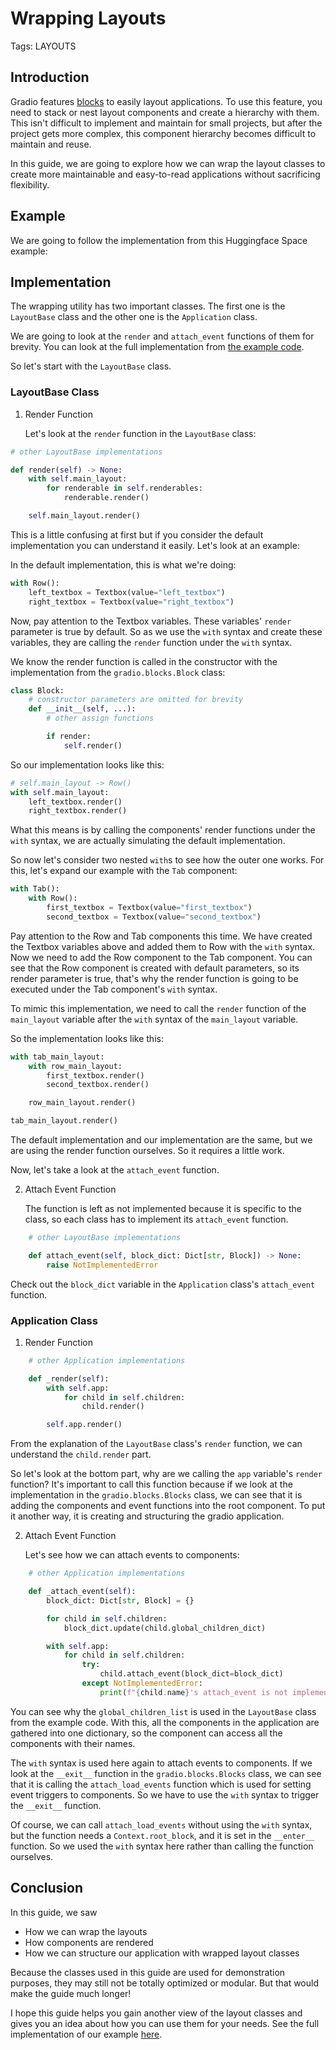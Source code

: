 # Wrapping Layouts

Tags: LAYOUTS

## Introduction

Gradio features [blocks](https://www.gradio.app/docs/blocks) to easily layout applications. To use this feature, you need to stack or nest layout components and create a hierarchy with them. This isn't difficult to implement and maintain for small projects, but after the project gets more complex, this component hierarchy becomes difficult to maintain and reuse.

In this guide, we are going to explore how we can wrap the layout classes to create more maintainable and easy-to-read applications without sacrificing flexibility.

## Example

We are going to follow the implementation from this Huggingface Space example:

<gradio-app
space="WoWoWoWololo/wrapping-layouts">
</gradio-app>

## Implementation

The wrapping utility has two important classes. The first one is the ```LayoutBase``` class and the other one is the ```Application``` class.

We are going to look at the ```render``` and ```attach_event``` functions of them for brevity. You can look at the full implementation from [the example code](https://huggingface.co/spaces/WoWoWoWololo/wrapping-layouts/blob/main/app.py).

So let's start with the ```LayoutBase``` class.

### LayoutBase Class

1. Render Function

    Let's look at the ```render``` function in the ```LayoutBase``` class:

```python
# other LayoutBase implementations

def render(self) -> None:
    with self.main_layout:
        for renderable in self.renderables:
            renderable.render()

    self.main_layout.render()
```
This is a little confusing at first but if you consider the default implementation you can understand it easily.
Let's look at an example:

In the default implementation, this is what we're doing:

```python
with Row():
    left_textbox = Textbox(value="left_textbox")
    right_textbox = Textbox(value="right_textbox")
```

Now, pay attention to the Textbox variables. These variables' ```render``` parameter is true by default. So as we use the ```with``` syntax and create these variables, they are calling the ```render``` function under the ```with``` syntax.

We know the render function is called in the constructor with the implementation from the ```gradio.blocks.Block``` class:

```python
class Block:
    # constructor parameters are omitted for brevity
    def __init__(self, ...):
        # other assign functions 

        if render:
            self.render()
```

So our implementation looks like this:

```python
# self.main_layout -> Row()
with self.main_layout:
    left_textbox.render()
    right_textbox.render()
```

What this means is by calling the components' render functions under the ```with``` syntax, we are actually simulating the default implementation.

So now let's consider two nested ```with```s to see how the outer one works. For this, let's expand our example with the ```Tab``` component:

```python
with Tab():
    with Row():
        first_textbox = Textbox(value="first_textbox")
        second_textbox = Textbox(value="second_textbox")
```

Pay attention to the Row and Tab components this time. We have created the Textbox variables above and added them to Row with the ```with``` syntax. Now we need to add the Row component to the Tab component. You can see that the Row component is created with default parameters, so its render parameter is true, that's why the render function is going to be executed under the Tab component's ```with``` syntax.

To mimic this implementation, we need to call the ```render``` function of the ```main_layout``` variable after the ```with``` syntax of the ```main_layout``` variable.

So the implementation looks like this:

```python
with tab_main_layout:
    with row_main_layout:
        first_textbox.render()
        second_textbox.render()

    row_main_layout.render()

tab_main_layout.render()
```

The default implementation and our implementation are the same, but we are using the render function ourselves. So it requires a little work.

Now, let's take a look at the ```attach_event``` function.

2. Attach Event Function

    The function is left as not implemented because it is specific to the class, so each class has to implement its `attach_event` function.

```python
    # other LayoutBase implementations

    def attach_event(self, block_dict: Dict[str, Block]) -> None:
        raise NotImplementedError
```

Check out the ```block_dict``` variable in the ```Application``` class's ```attach_event``` function.

### Application Class

1. Render Function

```python
    # other Application implementations

    def _render(self):
        with self.app:
            for child in self.children:
                child.render()

        self.app.render()
```

From the explanation of the ```LayoutBase``` class's ```render``` function, we can understand the ```child.render``` part.

So let's look at the bottom part, why are we calling the ```app``` variable's ```render``` function? It's important to call this function because if we look at the implementation in the ```gradio.blocks.Blocks``` class, we can see that it is adding the components and event functions into the root component. To put it another way, it is creating and structuring the gradio application.

2. Attach Event Function

    Let's see how we can attach events to components:

```python
    # other Application implementations

    def _attach_event(self):
        block_dict: Dict[str, Block] = {}

        for child in self.children:
            block_dict.update(child.global_children_dict)

        with self.app:
            for child in self.children:
                try:
                    child.attach_event(block_dict=block_dict)
                except NotImplementedError:
                    print(f"{child.name}'s attach_event is not implemented")
```

You can see why the ```global_children_list``` is used in the ```LayoutBase``` class from the example code. With this, all the components in the application are gathered into one dictionary, so the component can access all the components with their names.

The ```with``` syntax is used here again to attach events to components. If we look at the ```__exit__``` function in the ```gradio.blocks.Blocks``` class, we can see that it is calling the ```attach_load_events``` function which is used for setting event triggers to components. So we have to use the ```with``` syntax to trigger the ```__exit__``` function.

Of course, we can call ```attach_load_events``` without using the ```with``` syntax, but the function needs a ```Context.root_block```, and it is set in the ```__enter__``` function. So we used the ```with``` syntax here rather than calling the function ourselves.

## Conclusion

In this guide, we saw

- How we can wrap the layouts
- How components are rendered
- How we can structure our application with wrapped layout classes

Because the classes used in this guide are used for demonstration purposes, they may still not be totally optimized or modular. But that would make the guide much longer!

I hope this guide helps you gain another view of the layout classes and gives you an idea about how you can use them for your needs. See the full implementation of our example [here](https://huggingface.co/spaces/WoWoWoWololo/wrapping-layouts/blob/main/app.py).
